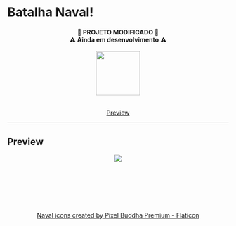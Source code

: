 # Batalha Naval!
<h4 align="center">
   🚨<strong> PROJETO MODIFICADO </strong>🚨
   <br> ⚠ Ainda em desenvolvimento ⚠
</h4>

<div align="center" >
   <img width="100" src="https://user-images.githubusercontent.com/85363903/176281044-1b2fe7f8-34b2-4a72-abb2-f9093aa913cd.png">
</div><br>


<p align="center">
   <a href="#Preview">Preview</a> 
</p><hr>


## Preview
<div align="center">
   <img src="https://user-images.githubusercontent.com/85363903/176278646-8a96353f-e964-49a6-bc61-b693bb95baec.gif">
</div>


<br><br><br><br><br>

<div align="center">
   <a  href="https://www.flaticon.com/free-icons/naval" title="Naval icons">Naval icons created by Pixel Buddha Premium - Flaticon</a>
</div>